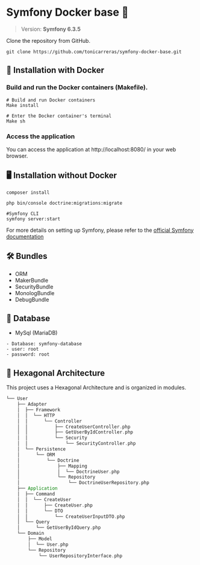 # Symfony Docker base 🐳

> Version:  **Symfony 6.3.5**

Clone the repository from GitHub.

```shell
git clone https://github.com/tonicarreras/symfony-docker-base.git
```

## 🚀 Installation with Docker

### Build and run the Docker containers (Makefile).

```shell
# Build and run Docker containers
Make install
```

```shell
# Enter the Docker container's terminal
Make sh
```
### Access the application

You can access the application at http://localhost:8080/ in your web browser.

## 🖥️ Installation without Docker

```shell
composer install
```
```shell
php bin/console doctrine:migrations:migrate
```

```shell
#Symfony CLI
symfony server:start
```

For more details on setting up Symfony, please refer to the [official Symfony documentation](https://symfony.com/doc/current/setup.html)

## 🛠️ Bundles

- ORM
- MakerBundle
- SecurityBundle
- MonologBundle
- DebugBundle


## 🤖 Database

- MySql (MariaDB)

```
- Database: symfony-database 
- user: root
- password: root
```

## 🎯 Hexagonal Architecture
This project uses a Hexagonal Architecture and is organized in modules.

```scala
└── User
    ├── Adapter
    │  ├── Framework
    │  │  └── HTTP
    │  │      └── Controller
    │  │          ├── CreateUserController.php
    │  │          ├── GetUserByIdController.php
    │  │          └── Security
    │  │              └── SecurityController.php
    │  └── Persistence
    │      └── ORM
    │          └── Doctrine
    │              ├── Mapping
    │              │  └── DoctrineUser.php
    │              └── Repository
    │                  └── DoctrineUserRepository.php
    ├── Application
    │  ├── Command
    │  │  └── CreateUser
    │  │      ├── CreateUser.php
    │  │      └── DTO
    │  │          └── CreateUserInputDTO.php
    │  └── Query
    │      └── GetUserByIdQuery.php
    └── Domain
        ├── Model
        │  └── User.php
        └── Repository
            └── UserRepositoryInterface.php

```
